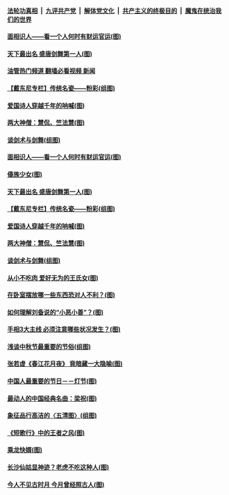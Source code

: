 ####  [法轮功真相](../../../../basic/blob/master/README.md?t=09060601) &nbsp;|&nbsp; [九评共产党](../../../../9ping.md/blob/master/README.md?t=09060601) &nbsp;|&nbsp; [解体党文化](../../../../jtdwh.md/blob/master/README.md?t=09060601)  &nbsp;|&nbsp; [共产主义的终极目的](../../../../gczydzjmd.md/blob/master/README.md?t=09060601) &nbsp;|&nbsp; [魔鬼在统治我们的世界](../../../../mgztzwmdsj.md/blob/master/README.md?t=09060601) 

#### [面相识人——看一个人何时有财运官运(图)](../pages/p7/1013353.md?t=09060601) 

#### [天下最出名 盛唐剑舞第一人(图)](../pages/p7/1015813.md?t=09060601) 

#### [油管热门频道 翻墙必看视频 新闻](http://45.76.130.85:81/youtube.html?09060601)

#### [【戴东尼专栏】传统名瓷——粉彩(组图)](../pages/p7/1009832.md?t=09060601) 

#### [爱国诗人穿越千年的呐喊(图)](../pages/p7/1015850.md?t=09060601) 

#### [两大神僧：慧侃、竺法慧(图)](../pages/p7/1015873.md?t=09060601) 

#### [谈剑术与剑舞(组图)](../pages/p7/1015805.md?t=09060601) 

#### [面相识人——看一个人何时有财运官运(图)](../pages/p7/1013353.md?t=09060601) 

#### [傣族少女(图)](../pages/p7/1015582.md?t=09060601) 

#### [天下最出名 盛唐剑舞第一人(图)](../pages/p7/1015813.md?t=09060601) 

#### [【戴东尼专栏】传统名瓷——粉彩(组图)](../pages/p7/1009832.md?t=09060601) 

#### [爱国诗人穿越千年的呐喊(图)](../pages/p7/1015850.md?t=09060601) 

#### [两大神僧：慧侃、竺法慧(图)](../pages/p7/1015873.md?t=09060601) 

#### [谈剑术与剑舞(组图)](../pages/p7/1015805.md?t=09060601) 

#### [从小不吃肉 爱好无为的王氏女(图)](../pages/p7/1015229.md?t=09060601) 

#### [在卧室摆放哪一些东西恐对人不利？(图)](../pages/p7/1013354.md?t=09060601) 

#### [如何理解刘备说的“小恶小善”？(图)](../pages/p7/1015458.md?t=09060601) 

#### [手相3大主线 必须注意哪些状况发生？(图)](../pages/p7/1015708.md?t=09060601) 

#### [浅谈中秋节最重要的节俗(组图)](../pages/p7/1014818.md?t=09060601) 

#### [张若虚《春江花月夜》 竟暗藏一大隐喻(图)](../pages/p7/1015721.md?t=09060601) 

#### [中国人最重要的节日－－灯节(图)](../pages/p7/1015580.md?t=09060601) 

#### [最动人的中国经典名曲：梁祝(图)](../pages/p7/1015366.md?t=09060601) 

#### [象征品行高洁的〈五清图〉(组图)](../pages/p7/1014863.md?t=09060601) 

#### [《短歌行》中的王者之风(图)](../pages/p7/1015455.md?t=09060601) 

#### [乘龙快婿(图)](../pages/p7/1015522.md?t=09060601) 

#### [长沙仙姑显神迹？老虎不吃这种人(图)](../pages/p7/1015226.md?t=09060601) 

#### [今人不见古时月 今月曾经照古人(图)](../pages/p7/1015357.md?t=09060601) 

<img src='http://gfw-breaker.win/goodnews/indexes/p7.md' width='0px' height='0px'/>
